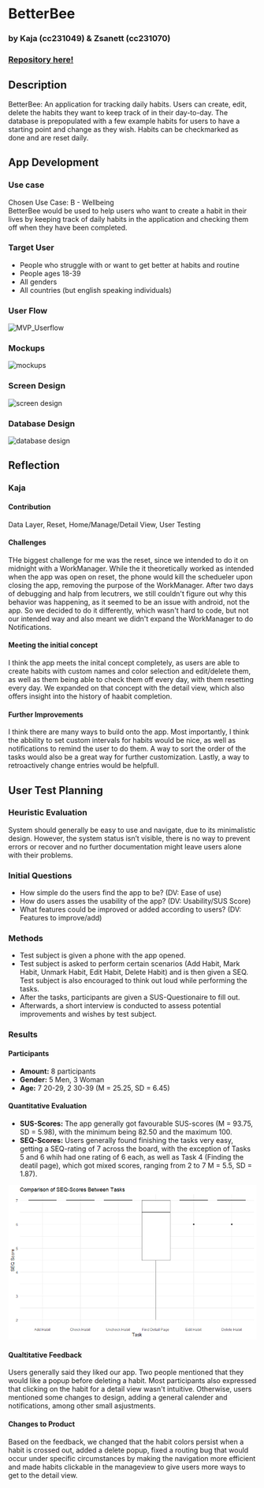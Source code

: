 # BetterBee
### by Kaja (cc231049) & Zsanett (cc231070)
### [Repository here!](https://github.com/GegenteilVonGegenteil/BetterBee/tree/master)

## Description
BetterBee: An application for tracking daily habits. Users can create, edit, delete the habits they want to keep track of in their day-to-day. 
The database is prepopulated with a few example habits for users to have a starting point and change as they wish. Habits can be checkmarked as done and are reset daily.

## App Development
### Use case
Chosen Use Case: B - Wellbeing \
BetterBee would be used to help users who want to create a habit in their lives by keeping track of daily habits in the application and checking them off when they have been completed.

### Target User
* People who struggle with or want to get better at habits and routine
* People ages 18-39
* All genders
* All countries (but english speaking individuals)

### User Flow
![MVP_Userflow](./mvpuserflow.png)

### Mockups
![mockups](./mockups.png)

### Screen Design
![screen design](./ScreenDesign.png)

### Database Design
![database design](./Database.png)

## Reflection
### Kaja
#### Contribution
Data Layer, Reset, Home/Manage/Detail View, User Testing

#### Challenges
THe biggest challenge for me was the reset, since we intended to do it on midnight with a WorkManager. While the it theoretically worked as intended when the app was open on reset, the phone would kill the schedueler upon closing the app, removing the purpose of the WorkManager. After two days of debugging and halp from lecutrers, we still couldn't figure out why this behavior was happening, as it seemed to be an issue with android, not the app. So we decided to do it differently, which wasn't hard to code, but not our intended way and also meant we didn't expand the WorkManager to do Notifications.

#### Meeting the initial concept
I think the app meets the inital concept completely, as users are able to create habits with custom names and color selection and edit/delete them, as well as them being able to check them off every day, with them resetting every day. We expanded on that concept with the detail view, which also offers insight into the history of haabit completion.

#### Further Improvements
I think there are many ways to build onto the app. Most importantly, I think the abbility to set custom intervals for habits would be nice, as well as notifications to remind the user to do them. A way to sort the order of the tasks would also be a great way for further customization. Lastly, a way to retroactively change entries would be helpfull.

## User Test Planning
### Heuristic Evaluation
System should generally be easy to use and navigate, due to its minimalistic design. However, the system status isn’t visible, there is no way to prevent errors or recover and no further documentation might leave users alone with their problems.

### Initial Questions
* How simple do the users find the app to be? (DV: Ease of use)
* How do users asses the usability of the app? (DV: Usability/SUS Score)
* What features could be improved or added according to users? (DV: Features to improve/add)

### Methods
* Test subject is given a phone with the app opened.
* Test subject is asked to perform certain scenarios (Add Habit, Mark Habit, Unmark Habit, Edit Habit, Delete Habit) and is then given a SEQ. Test subject is also encouraged to think out loud while performing the tasks.
* After the tasks, participants are given a SUS-Questionaire to fill out.
* Afterwards, a short interview is conducted to assess potential improvements and wishes by test subject.

### Results
#### Participants
* **Amount:** 8 participants
*  **Gender:** 5 Men, 3 Woman
* **Age:** 7 20-29, 2 30-39 (M = 25.25, SD = 6.45)

#### Quantitative Evaluation
* **SUS-Scores:** The app generally got favourable SUS-scores  (M = 93.75, SD = 5.98), with the minimum being 82.50 and the maximum 100.
* **SEQ-Scores:** Users generally found finishing the tasks very easy, getting a SEQ-rating of 7 across the board, with the exception of Tasks 5 and 6 whih had one rating of 6 each, as well as Task 4 (Finding the deatil page), which got mixed scores, ranging from 2 to 7  M = 5.5, SD = 1.87).

![Boxplot showing SEQ-Scores](./SEQBoxplot.png)

#### Qualtitative Feedback
Users generally said they liked our app. Two people mentioned that they would like a popup before deleting a habit. Most participants also expressed that clicking on the habit for a detail view wasn't intuitive. Otherwise, users mentioned some changes to design, adding a general calender and notifications, among other small asjustments.

#### Changes to Product
Based on the feedback, we changed that the habit colors persist when a habit is crossed out, added a delete popup, fixed a routing bug that would occur under specific circumstances by making the navigation more efficient and made habits clickable in the manageview to give users more ways to get to the detail view.
